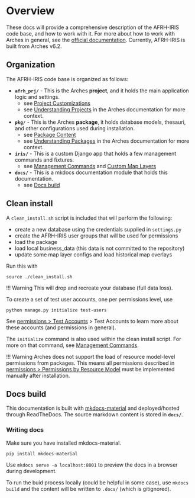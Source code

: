 # Overview

These docs will provide a comprehensive description of the AFRH-IRIS code base, and how to work with it. For more about how to work with Arches in general, see the [official documentation](https://arches.readthedocs.io). Currently, AFRH-IRIS is built from Arches v6.2.

## Organization

The AFRH-IRIS code base is organized as follows:

- **`afrh_prj/`** - This is the Arches **project**, and it holds the main application logic and settings.
    - see [Project Customizations](project.md)
    - see [Understanding Projects](https://arches.readthedocs.io/en/stable/installing/projects-and-packages/) in the Arches documentation for more context.
- **`pkg/`** - This is the Arches **package**, it holds database models, thesauri, and other configurations used during installation.
    - see [Package Content](package.md)
    - see [Understanding Packages](https://arches.readthedocs.io/en/stable/installing/projects-and-packages/#understanding-packages) in the Arches documentation for more context.
- **`iris/`** - This is a custom Django app that holds a few management commands and fixtures.
    - see [Management Commands](management.md) and [Custom Map Layers](map-layers.md)
- **`docs/`** - This is a mkdocs documentation module that holds this documentation.
    - see [Docs build](#docs-build)

## Clean install

A `clean_install.sh` script is included that will perform the following:

- create a new database using the credentials supplied in `settings.py`
- create the AFRH-IRIS user groups that will be used for permissions
- load the package
- load local business_data (this data is not committed to the repository)
- update some map layer configs and load historical map overlays

Run this with

    source ./clean_install.sh

!!! Warning
    This will drop and recreate your database (full data loss).

To create a set of test user accounts, one per permissions level, use

    python manage.py initialize test-users

See [permissions > Test Accounts](permissions.md#test-accounts) > Test Accounts to learn more about these accounts (and permissions in general).

The `initialize` command is also used within the clean install script. For more on that command, see [Management Commands](management.md).

!!! Warning
    Arches does not support the load of resource model-level permissions from packages. This means all permissions described in [permissions > Permissions by Resource Model](permissions.md#permissions-by-resource-model) must be implemented manually after installation.

## Docs build

This documentation is built with [mkdocs-material](https://squidfunk.github.io/mkdocs-material) and deployed/hosted through ReadTheDocs. The source markdown content is stored in **`docs/`**.

### Writing docs

Make sure you have installed mkdocs-material.

```
pip install mkdocs-material
```

Use `mkdocs serve -a localhost:8001` to preview the docs in a browser during development.

To run the buid process locally (could be helpful in some case), use `mkdocs build` and the content will be written to `.docs/` (which is gitignored).
